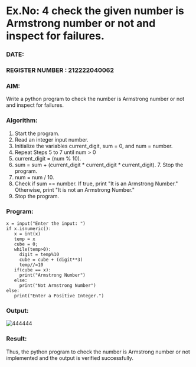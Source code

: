 # Ex.No: 4 check the given number is Armstrong number or not and inspect for failures.
### DATE:                                                                            
### REGISTER NUMBER : 212222040062
### AIM: 
Write a python program to check the number is Armstrong number or not and inspect for failures.

### Algorithm:
1.  Start the program.
2.	Read an integer input number.
3.	Initialize the variables current_digit, sum = 0, and num = number.
4.	Repeat Steps 5 to 7 until num > 0
5.	current_digit = (num % 10).
6.	sum = sum + (current_digit * current_digit * current_digit). 7. Stop the program.
7.	num = num / 10.
8.	Check if sum == number. If true, print "It is an Armstrong Number." Otherwise, print "It is not an Armstrong Number."
9.	Stop the program.

### Program:
```
x = input("Enter the input: ") 
if x.isnumeric(): 
   x = int(x) 
   temp = x 
   cube = 0; 
   while(temp>0): 
     digit = temp%10 
     cube = cube + (digit**3) 
     temp//=10 
   if(cube == x): 
     print("Armstrong Number") 
   else: 
     print("Not Armstrong Number") 
else: 
   print("Enter a Positive Integer.")
```
### Output:
![444444](https://github.com/user-attachments/assets/e09da04f-1e0a-49ca-bcdc-6882fc72794a)


### Result:
Thus, the python program to check the number is Armstrong number or not implemented and the output is verified successfully.


